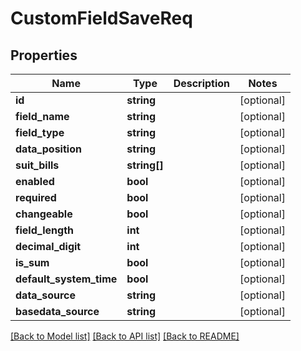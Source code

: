 # CustomFieldSaveReq

## Properties
Name | Type | Description | Notes
------------ | ------------- | ------------- | -------------
**id** | **string** |  | [optional] 
**field_name** | **string** |  | [optional] 
**field_type** | **string** |  | [optional] 
**data_position** | **string** |  | [optional] 
**suit_bills** | **string[]** |  | [optional] 
**enabled** | **bool** |  | [optional] 
**required** | **bool** |  | [optional] 
**changeable** | **bool** |  | [optional] 
**field_length** | **int** |  | [optional] 
**decimal_digit** | **int** |  | [optional] 
**is_sum** | **bool** |  | [optional] 
**default_system_time** | **bool** |  | [optional] 
**data_source** | **string** |  | [optional] 
**basedata_source** | **string** |  | [optional] 

[[Back to Model list]](../README.md#documentation-for-models) [[Back to API list]](../README.md#documentation-for-api-endpoints) [[Back to README]](../README.md)


